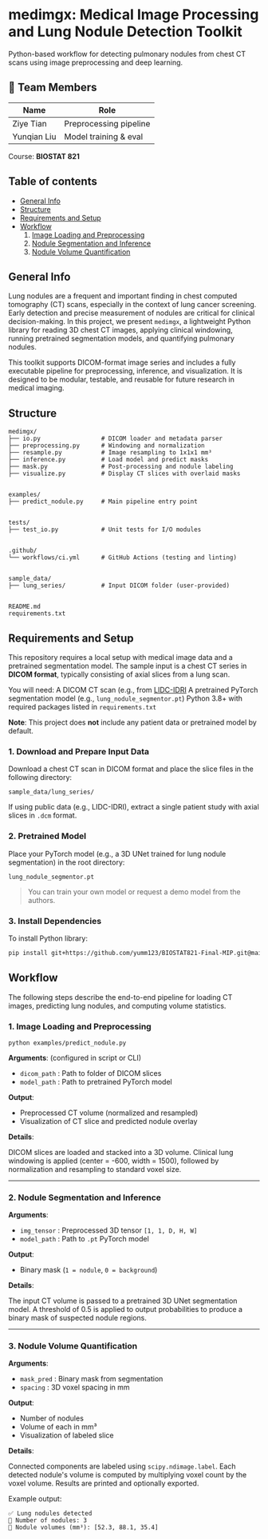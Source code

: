 # medimgx: Medical Image Processing and Lung Nodule Detection Toolkit


Python-based workflow for detecting pulmonary nodules from chest CT scans using image preprocessing and deep learning. 

## 👥 Team Members


| Name            | Role                   |
|-----------------|------------------------|
| Ziye Tian       | Preprocessing pipeline |
| Yunqian Liu     | Model training & eval  |


Course: **BIOSTAT 821** 


## Table of contents
* [General Info](#general-info)
* [Structure](#structure)
* [Requirements and Setup](#requirements-and-setup)
* [Workflow](#workflow)
   1. [Image Loading and Preprocessing](#1-image-loading-and-preprocessing)
   2. [Nodule Segmentation and Inference](#2-nodule-segmentation-and-inference)
   3. [Nodule Volume Quantification](#3-nodule-volume-quantification)




## General Info


Lung nodules are a frequent and important finding in chest computed tomography (CT) scans, especially in the context of lung cancer screening. Early detection and precise measurement of nodules are critical for clinical decision-making. In this project, we present `medimgx`, a lightweight Python library for reading 3D chest CT images, applying clinical windowing, running pretrained segmentation models, and quantifying pulmonary nodules.


This toolkit supports DICOM-format image series and includes a fully executable pipeline for preprocessing, inference, and visualization. It is designed to be modular, testable, and reusable for future research in medical imaging.


## Structure


```
medimgx/
├── io.py                 # DICOM loader and metadata parser
├── preprocessing.py      # Windowing and normalization
├── resample.py           # Image resampling to 1x1x1 mm³
├── inference.py          # Load model and predict masks
├── mask.py               # Post-processing and nodule labeling
├── visualize.py          # Display CT slices with overlaid masks


examples/
├── predict_nodule.py     # Main pipeline entry point


tests/
├── test_io.py            # Unit tests for I/O modules


.github/
└── workflows/ci.yml      # GitHub Actions (testing and linting)


sample_data/
├── lung_series/          # Input DICOM folder (user-provided)


README.md
requirements.txt
```


## Requirements and Setup


This repository requires a local setup with medical image data and a pretrained segmentation model. The sample input is a chest CT series in **DICOM format**, typically consisting of axial slices from a lung scan.


You will need:
A DICOM CT scan (e.g., from [LIDC-IDRI](https://www.cancerimagingarchive.net/collection/lidc-idri/)
A pretrained PyTorch segmentation model (e.g., `lung_nodule_segmentor.pt`)
Python 3.8+ with required packages listed in `requirements.txt`


 **Note**: This project does **not** include any patient data or pretrained model by default.


### 1. Download and Prepare Input Data


Download a chest CT scan in DICOM format and place the slice files in the following directory:


```
sample_data/lung_series/
```


If using public data (e.g., LIDC-IDRI), extract a single patient study with axial slices in `.dcm` format.


### 2. Pretrained Model


Place your PyTorch model (e.g., a 3D UNet trained for lung nodule segmentation) in the root directory:


```
lung_nodule_segmentor.pt
```


> You can train your own model or request a demo model from the authors.



### 3. Install Dependencies


To install Python library:
```bash
pip install git+https://github.com/yumm123/BIOSTAT821-Final-MIP.git@main
```




## Workflow


The following steps describe the end-to-end pipeline for loading CT images, predicting lung nodules, and computing volume statistics.


### 1. Image Loading and Preprocessing


~~~
python examples/predict_nodule.py
~~~


**Arguments**: (configured in script or CLI)


- `dicom_path` : Path to folder of DICOM slices
- `model_path` : Path to pretrained PyTorch model


**Output**:


- Preprocessed CT volume (normalized and resampled)
- Visualization of CT slice and predicted nodule overlay


**Details**:


DICOM slices are loaded and stacked into a 3D volume. Clinical lung windowing is applied (center = -600, width = 1500), followed by normalization and resampling to standard voxel size.


---


### 2. Nodule Segmentation and Inference


**Arguments**:


- `img_tensor` : Preprocessed 3D tensor `[1, 1, D, H, W]`
- `model_path` : Path to `.pt` PyTorch model


**Output**:


- Binary mask (`1 = nodule`, `0 = background`)


**Details**:


The input CT volume is passed to a pretrained 3D UNet segmentation model. A threshold of 0.5 is applied to output probabilities to produce a binary mask of suspected nodule regions.


---


### 3. Nodule Volume Quantification


**Arguments**:


- `mask_pred` : Binary mask from segmentation
- `spacing` : 3D voxel spacing in mm


**Output**:


- Number of nodules
- Volume of each in mm³
- Visualization of labeled slice


**Details**:


Connected components are labeled using `scipy.ndimage.label`. Each detected nodule's volume is computed by multiplying voxel count by the voxel volume. Results are printed and optionally exported.


Example output:


```
✅ Lung nodules detected
📌 Number of nodules: 3
📏 Nodule volumes (mm³): [52.3, 88.1, 35.4]
